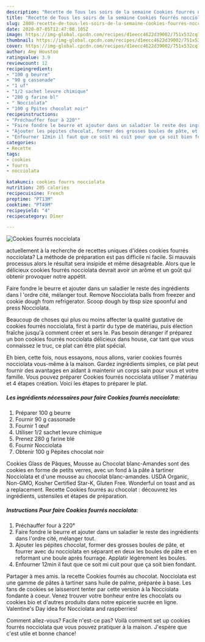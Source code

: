 ```yaml
---
description: "Recette de Tous les soirs de la semaine Cookies fourrés nocciolata"
title: "Recette de Tous les soirs de la semaine Cookies fourrés nocciolata"
slug: 2800-recette-de-tous-les-soirs-de-la-semaine-cookies-fourres-nocciolata
date: 2020-07-05T12:47:08.105Z
image: https://img-global.cpcdn.com/recipes/d1eecc4622d39002/751x532cq70/cookies-fourres-nocciolata-photo-principale-de-la-recette.jpg
thumbnail: https://img-global.cpcdn.com/recipes/d1eecc4622d39002/751x532cq70/cookies-fourres-nocciolata-photo-principale-de-la-recette.jpg
cover: https://img-global.cpcdn.com/recipes/d1eecc4622d39002/751x532cq70/cookies-fourres-nocciolata-photo-principale-de-la-recette.jpg
author: Amy Houston
ratingvalue: 3.9
reviewcount: 12
recipeingredient:
- "100 g beurre"
- "90 g cassonade"
- "1 uf"
- "1/2 sachet levure chimique"
- "280 g farine bl"
- " Nocciolata"
- "100 g Ppites chocolat noir"
recipeinstructions:
- "Préchauffer four à 220°"
- "Faire fondre le beurre et ajouter dans un saladier le reste des ingrédients dans l&#39;ordre cité, mélanger tout."
- "Ajouter les pépites chocolat, former des grosses boules de pâte, et fourrer avec du nocciolata en séparant en deux les boules de pâte et en reformant une boule après fourrage. Applatir légèrement les boules."
- "Enfourner 12min il faut que ce soit mi cuit pour que ça soit bien fondant."
categories:
- Recette
tags:
- cookies
- fourrs
- nocciolata

katakunci: cookies fourrs nocciolata 
nutrition: 205 calories
recipecuisine: French
preptime: "PT13M"
cooktime: "PT49M"
recipeyield: "4"
recipecategory: Dîner

---
```



![Cookies fourrés nocciolata](https://img-global.cpcdn.com/recipes/d1eecc4622d39002/751x532cq70/cookies-fourres-nocciolata-photo-principale-de-la-recette.jpg)

actuellement à la recherche de recettes uniques d'idées cookies fourrés nocciolata? La méthode de préparation est pas difficile ni facile. Si mauvais processus alors le résultat sera insipide et même désagréable. Alors que le délicieux cookies fourrés nocciolata devrait avoir un arôme et un goût qui obtenir provoquer notre appétit.

Faire fondre le beurre et ajouter dans un saladier le reste des ingrédients dans l &#39;ordre cité, mélanger tout. Remove Nocciolata balls from freezer and cookie dough from refrigerator. Scoop dough by tbsp size spoonful and press Nocciolata.

Beaucoup de choses qui plus ou moins affecter la qualité gustative de cookies fourrés nocciolata, first à partir du type de matériau, puis élection fraîche jusqu'à comment créer et sers le. Pas besoin déranger if préparez un bon cookies fourrés nocciolata délicieux dans house, car tant que vous connaissez le truc, ce plat can être plat spécial.


Eh bien, cette fois, nous essayons, nous allons, varier cookies fourrés nocciolata vous-même à la maison. Gardez ingrédients simples, ce plat peut fournir des avantages en aidant à maintenir un corps sain pour vous et votre famille. Vous pouvez préparer Cookies fourrés nocciolata utiliser 7 matériau et 4 étapes création. Voici les étapes to préparer le plat.

<!--inarticleads1-->

##### Les ingrédients nécessaires pour faire Cookies fourrés nocciolata:

1. Préparer 100 g beurre
1. Fournir 90 g cassonade
1. Fournir 1 œuf
1. Utiliser 1/2 sachet levure chimique
1. Prenez 280 g farine blé
1. Fournir  Nocciolata
1. Obtenir 100 g Pépites chocolat noir


Cookies Glass de Pâques, Mousse au Chocolat blanc-Amandes sont des cookies en forme de petits verres, avec un fond à la pâte à tartiner Nocciolata et d&#39;une mousse au chocolat blanc-amandes. USDA Organic, Non-GMO, Kosher Certified Star-K, Gluten Free. Wonderful on toast and as a replacement. Recette Cookies fourrés au chocolat : découvrez les ingrédients, ustensiles et étapes de préparation. 

<!--inarticleads2-->

##### Instructions Pour faire Cookies fourrés nocciolata:

1. Préchauffer four à 220°
1. Faire fondre le beurre et ajouter dans un saladier le reste des ingrédients dans l&#39;ordre cité, mélanger tout.
1. Ajouter les pépites chocolat, former des grosses boules de pâte, et fourrer avec du nocciolata en séparant en deux les boules de pâte et en reformant une boule après fourrage. Applatir légèrement les boules.
1. Enfourner 12min il faut que ce soit mi cuit pour que ça soit bien fondant.


Partager à mes amis. la recette Cookies fourrés au chocolat. Nocciolata est une gamme de pâtes à tartiner sans huile de palme, préparée à base. Les fans de cookies se laisseront tenter par cette version à la Nocciolata fondante à coeur. Venez trouver votre bonheur entre les chocolats ou cookies bio et d&#39;autres produits dans notre epicerie sucrée en ligne. Valentine&#39;s Day idea for Nocciolata and raspberries! 


Comment allez-vous? Facile n'est-ce pas? Voilà comment set up cookies fourrés nocciolata que vous pouvez pratiquer à la maison. J'espère que c'est utile et bonne chance!
